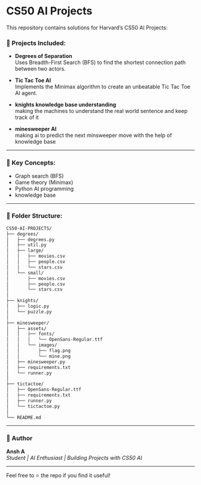# CS50 AI Projects 

This repository contains solutions for Harvard’s CS50 AI Projects:

### 🎯 Projects Included:
- **Degrees of Separation**  
  Uses Breadth-First Search (BFS) to find the shortest connection path between two actors.

- **Tic Tac Toe AI**  
  Implements the Minimax algorithm to create an unbeatable Tic Tac Toe AI agent.

- **knights knowledge base understanding**  
  making the machines to understand the real world sentence and keep track of it

- **minesweeper AI**  
  making ai to predict the next minsweeper move with the help of knowledge base

---

### 🧠 Key Concepts:
- Graph search (BFS)
- Game theory (Minimax)
- Python AI programming
- knowledge base

---

### 📁 Folder Structure:
```markdown
CS50-AI-PROJECTS/
├── degrees/
│   ├── degrees.py
│   ├── util.py
│   ├── large/
│   │   ├── movies.csv
│   │   ├── people.csv
│   │   └── stars.csv
│   └── small/
│       ├── movies.csv
│       ├── people.csv
│       └── stars.csv
│
├── knights/
│   ├── logic.py
│   └── puzzle.py
│
├── minesweeper/
│   ├── assets/
│   │   ├── fonts/
│   │   │   └── OpenSans-Regular.ttf
│   │   └── images/
│   │       ├── flag.png
│   │       └── mine.png
│   ├── minesweeper.py
│   ├── requirements.txt
│   └── runner.py
│
├── tictactoe/
│   ├── OpenSans-Regular.ttf
│   ├── requirements.txt
│   ├── runner.py
│   └── tictactoe.py
│
└── README.md

```


---

### 👤 Author

**Ansh A**  
_Student | AI Enthusiast | Building Projects with CS50 AI_

---

Feel free to ⭐ the repo if you find it useful!
